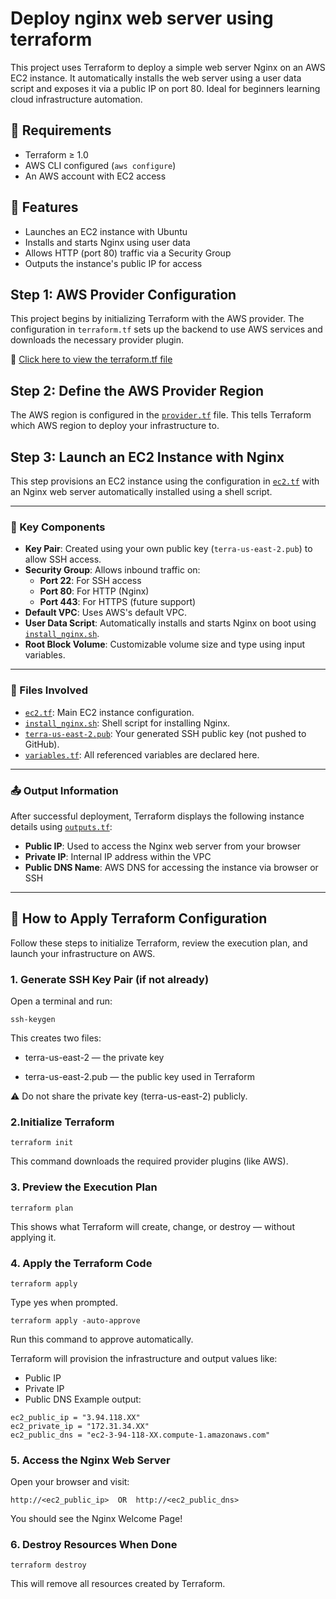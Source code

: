 # Deploy nginx web server using terraform

This project uses Terraform to deploy a simple web server Nginx on an AWS EC2 instance. It automatically installs the web server using a user data script and exposes it via a public IP on port 80. Ideal for beginners learning cloud infrastructure automation.

## 🚀 Requirements

- Terraform ≥ 1.0
- AWS CLI configured (`aws configure`)
- An AWS account with EC2 access

## 📌 Features

- Launches an EC2 instance with Ubuntu
- Installs and starts Nginx using user data
- Allows HTTP (port 80) traffic via a Security Group
- Outputs the instance's public IP for access

## Step 1: AWS Provider Configuration
This project begins by initializing Terraform with the AWS provider. The configuration in `terraform.tf` sets up the backend to use AWS services and downloads the necessary provider plugin.

📄 [Click here to view the terraform.tf file](./terraform.tf)

## Step 2: Define the AWS Provider Region

The AWS region is configured in the [`provider.tf`](./provider.tf) file. This tells Terraform which AWS region to deploy your infrastructure to.

## Step 3: Launch an EC2 Instance with Nginx

This step provisions an EC2 instance using the configuration in [`ec2.tf`](./ec2.tf) with an Nginx web server automatically installed using a shell script.

---

### 🔑 Key Components

- **Key Pair**: Created using your own public key (`terra-us-east-2.pub`) to allow SSH access.
- **Security Group**: Allows inbound traffic on:
  - **Port 22**: For SSH access
  - **Port 80**: For HTTP (Nginx)
  - **Port 443**: For HTTPS (future support)
- **Default VPC**: Uses AWS's default VPC.
- **User Data Script**: Automatically installs and starts Nginx on boot using [`install_nginx.sh`](./install_nginx.sh).
- **Root Block Volume**: Customizable volume size and type using input variables.

---

### 📁 Files Involved

- [`ec2.tf`](./ec2.tf): Main EC2 instance configuration.
- [`install_nginx.sh`](./install_nginx.sh): Shell script for installing Nginx.
- [`terra-us-east-2.pub`](./terra-us-east-2.pub): Your generated SSH public key (not pushed to GitHub).
- [`variables.tf`](./variables.tf): All referenced variables are declared here.

---

### 📤 Output Information

After successful deployment, Terraform displays the following instance details using [`outputs.tf`](./outputs.tf):

- **Public IP**: Used to access the Nginx web server from your browser
- **Private IP**: Internal IP address within the VPC
- **Public DNS Name**: AWS DNS for accessing the instance via browser or SSH

---

## 🚀 How to Apply Terraform Configuration

Follow these steps to initialize Terraform, review the execution plan, and launch your infrastructure on AWS.

### 1. Generate SSH Key Pair (if not already)
Open a terminal and run:
```
ssh-keygen
```
This creates two files:

- terra-us-east-2 — the private key

- terra-us-east-2.pub — the public key used in Terraform

⚠️ Do not share the private key (terra-us-east-2) publicly.

### 2.Initialize Terraform
```
terraform init
```
This command downloads the required provider plugins (like AWS).

### 3. Preview the Execution Plan
```
terraform plan
```
This shows what Terraform will create, change, or destroy — without applying it.

### 4. Apply the Terraform Code
```
terraform apply
```
Type yes when prompted.

```
terraform apply -auto-approve
```
Run this command to approve automatically.

Terraform will provision the infrastructure and output values like:
- Public IP
- Private IP
- Public DNS
Example output:
```
ec2_public_ip = "3.94.118.XX"
ec2_private_ip = "172.31.34.XX"
ec2_public_dns = "ec2-3-94-118-XX.compute-1.amazonaws.com"
```
### 5. Access the Nginx Web Server
Open your browser and visit:
```
http://<ec2_public_ip>  OR  http://<ec2_public_dns>
```
You should see the Nginx Welcome Page!

### 6. Destroy Resources When Done
```
terraform destroy
```
This will remove all resources created by Terraform.
